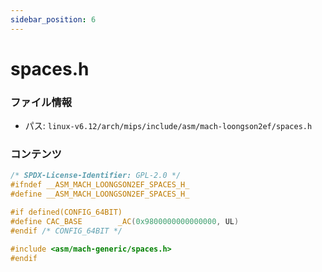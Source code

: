 ```yaml
---
sidebar_position: 6
---
```

# spaces.h

### ファイル情報

- パス: `linux-v6.12/arch/mips/include/asm/mach-loongson2ef/spaces.h`

### コンテンツ

```h
/* SPDX-License-Identifier: GPL-2.0 */
#ifndef __ASM_MACH_LOONGSON2EF_SPACES_H_
#define __ASM_MACH_LOONGSON2EF_SPACES_H_

#if defined(CONFIG_64BIT)
#define CAC_BASE        _AC(0x9800000000000000, UL)
#endif /* CONFIG_64BIT */

#include <asm/mach-generic/spaces.h>
#endif

```
